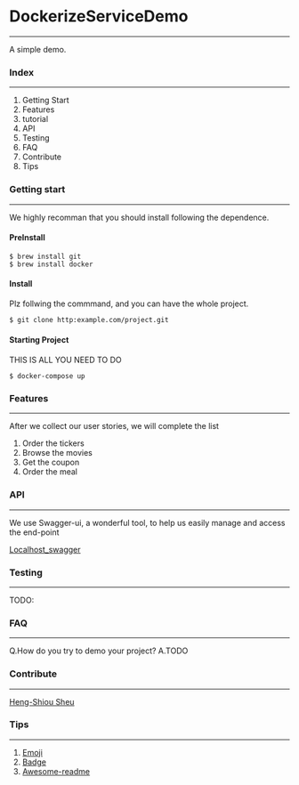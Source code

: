 # DockerizeServiceDemo
***
A simple demo.
### Index ###
***
1. Getting Start
2. Features
3. tutorial
4. API
5. Testing
8. FAQ
9. Contribute
11. Tips
### Getting start ###
***

We highly recomman that you should install following the dependence.

#### PreInstall ###
```
$ brew install git
$ brew install docker
```
#### Install ####

Plz follwing the commmand, and you can have the whole project.
```bash
$ git clone http:example.com/project.git
```

#### Starting Project ####
THIS IS ALL YOU NEED TO DO 
```
$ docker-compose up
```
### Features ###
***

After we collect our user stories, we will complete the list

1. Order the tickers
2. Browse the movies
3. Get the coupon
4. Order the meal

### API ###
***
We use Swagger-ui, a wonderful tool, to help us easily manage and access the end-point

[Localhost_swagger](http://localhost:8080/swagger-ui.html#/)

### Testing ###
***

TODO:

### FAQ ###
***
Q.How do you try to demo your project?
A.TODO

### Contribute ###
***
[Heng-Shiou Sheu](https://github.com/Heng-xiu)


### Tips ###
***
1. [Emoji](https://www.webpagefx.com/tools/emoji-cheat-sheet/)
2. [Badge](https://shields.io/)
4. [Awesome-readme](https://github.com/matiassingers/awesome-readme)
